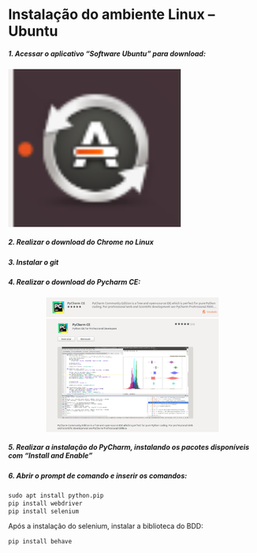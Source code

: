 
# Instalação do ambiente Linux –Ubuntu

##### 1. Acessar o aplicativo “Software Ubuntu” para download:
<div align="left">
    <img width="350" heigth="350" src="https://github.com/IMeinen/automacao_emu/blob/master/images/atualizaor.png">
</div>

##### 2. Realizar o download do Chrome no Linux

##### 3. Instalar o git

##### 4. Realizar o download do Pycharm CE:
<div align="center">
    <img width="350" heigth="350" src="https://github.com/IMeinen/automacao_emu/blob/master/images/pycharm1.png">
</div>
<div align="center">
    <img width="350" heigth="350" src="https://github.com/IMeinen/automacao_emu/blob/master/images/pycharm2.png">
</div>

##### 5. Realizar a instalação do PyCharm, instalando os pacotes disponíveis com “Install and Enable”

##### 6. Abrir o prompt de comando e inserir os comandos:
  
    sudo apt install python.pip
    pip install webdriver
    pip install selenium
  
 Após a instalação do selenium, instalar a biblioteca do BDD:
 
    pip install behave





